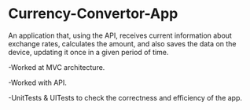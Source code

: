 # Currency-Convertor-App
An application that, using the API, receives current information about exchange rates, calculates the amount, and also saves the data on the device, updating it once in a given period of time.

-Worked at MVC architecture.

-Worked with API.

-UnitTests & UITests to check the correctness and efficiency of the app.
